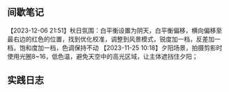 
## 间歇笔记
【2023-12-06 21:51】秋日氛围：白平衡设置为阴天，白平衡偏移，横向偏移至最右边的红色的位置，找到优化校准，调整到风景模式，锐度加一档，反差加一档，饱和度加一档，色调保持不动
【2023-11-25 10:18】夕阳场景，拍摄剪影时使用光圈8~16，低色温，避免天空中的高光区域，让主体遮挡住夕阳；
## 实践日志